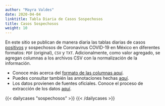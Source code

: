 ```yaml
---
author: "Mayra Valdes"
date: 2020-04-04
linktitle: Tabla Diaria de Casos Sospechosos
title: Casos Sospechosos
weight: 10
---
```


En este sitio se publican de manera diaria las tablas diarias de casos [positivos](/docs/datos/tablas-casos/casos-positivos/) y sospechosos de Coronavirus COVID-19 en México en diferentes formatos: `PDF` (original), `CSV` y `TXT`. Adicionalmente, como valor agregado, se agregan columnas a los archivos CSV con la normalización de la información. 

* Conoce más acerca del [formato de las columnas aquí](/docs/datos/tablas-casos/normalizacion/). 
* Puedes consultar también las annotaciones hechas [aquí](/docs/datos/tablas-casos/). 
* Los datos provienen de fuentes oficiales. Conoce el proceso de extracción de los datos [aquí](/docs/metodologia/).

{{< dailycases "sospechosos" >}}
{{< /dailycases >}}